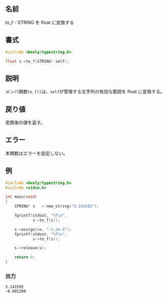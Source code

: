 ## 名前

to_f - STRING を float に変換する

## 書式

```c
#include <benly/typestring.h>

float s->to_f(STRING* self);
```

## 説明

メンバ関数`to_f()`は、`self`が管理する文字列の有効な範囲を float に変換する。

## 戻り値

変換後の値を返す。

## エラー

本関数はエラーを設定しない。

## 例

```c
#include <benly/typestring.h>
#include <stdio.h>

int main(void)
{
    STRING* s   = new_string("3.141592");

    fprintf(stdout, "%f\n",
            s->to_f(s));

    s->assign(&s, "-1.2e-3");
    fprintf(stdout, "%f\n",
            s->to_f(s));

    s->release(s);

    return 0;
}
```

### 出力

```
3.141592
-0.001200
```
